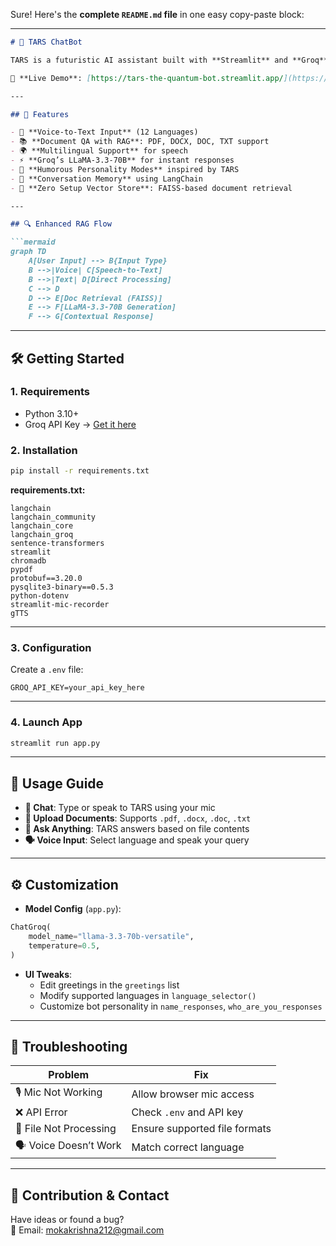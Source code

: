 Sure! Here's the **complete `README.md` file** in one easy copy-paste block:

---

```markdown
# 🌌 TARS ChatBot

TARS is a futuristic AI assistant built with **Streamlit** and **Groq**, inspired by the witty and helpful robot from *Interstellar*. It blends conversational memory, document intelligence, voice input, and powerful LLMs for immersive, multilingual interactions.

🔗 **Live Demo**: [https://tars-the-quantum-bot.streamlit.app/](https://tars-the-quantum-bot.streamlit.app/)

---

## 🚀 Features

- 🎤 **Voice-to-Text Input** (12 Languages)
- 📚 **Document QA with RAG**: PDF, DOCX, DOC, TXT support
- 🌍 **Multilingual Support** for speech
- ⚡ **Groq’s LLaMA-3.3-70B** for instant responses
- 🤖 **Humorous Personality Modes** inspired by TARS
- 💾 **Conversation Memory** using LangChain
- 🧠 **Zero Setup Vector Store**: FAISS-based document retrieval

---

## 🔍 Enhanced RAG Flow

```mermaid
graph TD
    A[User Input] --> B{Input Type}
    B -->|Voice| C[Speech-to-Text]
    B -->|Text| D[Direct Processing]
    C --> D
    D --> E[Doc Retrieval (FAISS)]
    E --> F[LLaMA-3.3-70B Generation]
    F --> G[Contextual Response]
```

---

## 🛠️ Getting Started

### 1. Requirements

- Python 3.10+
- Groq API Key → [Get it here](https://console.groq.com/)

### 2. Installation

```bash
pip install -r requirements.txt
```

**requirements.txt:**
```text
langchain
langchain_community
langchain_core
langchain_groq
sentence-transformers
streamlit
chromadb
pypdf
protobuf==3.20.0
pysqlite3-binary==0.5.3
python-dotenv
streamlit-mic-recorder
gTTS
```

---

### 3. Configuration

Create a `.env` file:

```env
GROQ_API_KEY=your_api_key_here
```

---

### 4. Launch App

```bash
streamlit run app.py
```

---

## 📖 Usage Guide

- **💬 Chat**: Type or speak to TARS using your mic
- **📁 Upload Documents**: Supports `.pdf`, `.docx`, `.doc`, `.txt`
- **🧠 Ask Anything**: TARS answers based on file contents
- **🗣️ Voice Input**: Select language and speak your query

---

## ⚙️ Customization

- **Model Config** (`app.py`):
```python
ChatGroq(
    model_name="llama-3.3-70b-versatile",
    temperature=0.5,
)
```

- **UI Tweaks**:
  - Edit greetings in the `greetings` list
  - Modify supported languages in `language_selector()`
  - Customize bot personality in `name_responses`, `who_are_you_responses`

---

## 🔧 Troubleshooting

| Problem | Fix |
|--------|------|
| 🎙️ Mic Not Working | Allow browser mic access |
| ❌ API Error | Check `.env` and API key |
| 📄 File Not Processing | Ensure supported file formats |
| 🗣️ Voice Doesn’t Work | Match correct language |

---

## 🤝 Contribution & Contact

Have ideas or found a bug?  
📧 Email: [mokakrishna212@gmail.com](mailto:mokakrishna212@gmail.com)
